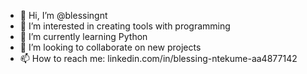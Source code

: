 - 👋 Hi, I’m @blessingnt
- 👀 I’m interested in creating tools with programming
- 🌱 I’m currently learning Python
- 💞️ I’m looking to collaborate on new projects
- 📫 How to reach me: linkedin.com/in/blessing-ntekume-aa4877142

<!---
blessingnt/blessingnt is a ✨ special ✨ repository because its `README.md` (this file) appears on your GitHub profile.
You can click the Preview link to take a look at your changes.
--->
